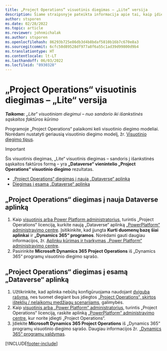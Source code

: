 ```yaml
---
title: „Project Operations“ visuotinis diegimas – „Lite“ versija
description: Šiame straipsnyje pateikta informacija apie tai, kaip įdiegti „Project Operations Lite“ visuotinį diegimą – sandoris į išankstinės sąskaitos faktūros formą.
author: stsporen
ms.date: 02/28/2022
ms.topic: article
ms.reviewer: johnmichalak
ms.author: stsporen
ms.openlocfilehash: 86293b725e86db3d4b8bdaf5810b16b7c670e8a3
ms.sourcegitcommit: 6cfc50d89528df977a8f6a55c1ad39d99800d9b4
ms.translationtype: HT
ms.contentlocale: lt-LT
ms.lasthandoff: 06/03/2022
ms.locfileid: "8930328"
---
```

# <a name="deploy-project-operations---lite"></a>„Project Operations“ visuotinis diegimas – „Lite“ versija

_**Taikoma:** „Lite“ visuotiniam diegimui – nuo sandorio iki išankstinės sąskaitos faktūros kūrimo_



Programoje „Project Operations“ palaikomi keli visuotinio diegimo modeliai. Norėdami nustatyti geriausią visuotinio diegimo modelį, žr. [Visuotinio diegimo tipus](determine-deployment-type.md).


> [!IMPORTANT]
> Šis visuotinis diegimas, „Lite“ visuotinis diegimas – sandoris į išankstinės sąskaitos faktūros formą – yra **„Dataverse“ vienintelio „Project Operations“ visuotinio diegimo** rezultatas.

- [„Project Operations“ diegimas į naują „Dataverse“ aplinką](#new)
- [Diegimas į esamą „Dataverse“ aplinką](#existing)



## <a name="install-project-operations-to-a-new-dataverse-environment"></a><a name="new"></a>„Project Operations“ diegimas į nauja Dataverse aplinką

1. Kaip [visuotinis arba Power Platform administratorius](/power-platform/admin/global-service-administrators-can-administer-without-license), turintis „Project Operations“ licenciją, kurkite naują „Dataverse“ aplinką [„PowerPlatform“ administravimo centre](https://admin.powerplatform.com). Įsitikinkite, kad įjungta **Kurti duomenų bazę šiai aplinkai** ir **„Dynamics 365“ programos**. Norėdami gauti daugiau informacijos, žr. [Aplinkų kūrimas ir tvarkymas „Power Platform“ administravimo centre](/power-platform/admin/create-environment#create-an-environment-in-the-power-platform-admin-center).
2. Pasirinkite **Microsoft Dynamics 365 Project Operations** iš „Dynamics 365“ programų visuotinio diegimo sąrašo.


## <a name="install-project-operations-to-an-existing-dataverse-environment"></a><a name="existing"></a>„Project Operations“ diegimas į esamą „Dataverse“ aplinką
1. Užtikrinkite, kad aplinka nebūtų konfigūruojama naudojant [dvigubą rašymą](/dynamics365/fin-ops-core/dev-itpro/data-entities/dual-write/dual-write-overview), nes tuomet diegiant bus įdiegtos [„Project Operations“, skirtos išteklių / nelaikomų medžiagų scenarijams](project-operations-integrated-deployment-overview.md), galimybės.
2. Kaip [visuotinis arba „Power Platform“ administratorius](/power-platform/admin/global-service-administrators-can-administer-without-license), turintis „Project Operations“ licenciją, raskite aplinką [„PowerPlatform“ administravimo centre](https://admin.powerplatform.com), kur norite įdiegti „Project Operations“.
3. Įdiekite **Microsoft Dynamics 365 Project Operations** iš „Dynamics 365“ programų visuotinio diegimo sąrašo. Daugiau informacijos žr. [„Dynamics 365“ programų valdymas](/power-platform/admin/manage-apps).




[!INCLUDE[footer-include](../includes/footer-banner.md)]
